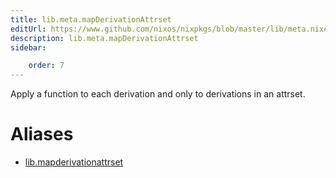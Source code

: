 ```yaml
---
title: lib.meta.mapDerivationAttrset
editUrl: https://www.github.com/nixos/nixpkgs/blob/master/lib/meta.nix#L61C26
description: lib.meta.mapDerivationAttrset
sidebar:

    order: 7
---
```


Apply a function to each derivation and only to derivations in an attrset.


# Aliases

- [lib.mapderivationattrset](/nix-doc-comments/reference/lib/lib-mapderivationattrset)


